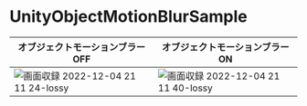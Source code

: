 # UnityObjectMotionBlurSample

|  オブジェクトモーションブラーOFF |  オブジェクトモーションブラーON  |
| ---- | ---- |
|![画面収録 2022-12-04 21 11 24-lossy](https://user-images.githubusercontent.com/15700036/206709414-38a2458c-a744-42c0-bd4c-c18199b39670.gif)|![画面収録 2022-12-04 21 11 40-lossy](https://user-images.githubusercontent.com/15700036/206709423-0ccd02fc-5c47-4e8d-8c57-f8f2538c6c54.gif)|
